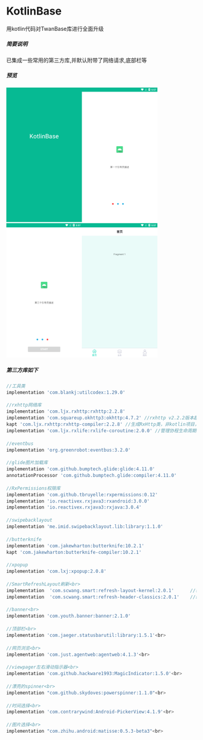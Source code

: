 # KotlinBase

用kotlin代码对TwanBase库进行全面升级


##### 简要说明

已集成一些常用的第三方库,并默认附带了网络请求,底部栏等

##### 预览

![启动页](https://github.com/twangithub/KotlinBase/blob/master/image/first.png)![引导1页1](https://github.com/twangithub/KotlinBase/blob/master/image/splash1.png)![引导1页1](https://github.com/twangithub/KotlinBase/blob/master/image/splash3.png)![主页](https://github.com/twangithub/KotlinBase/blob/master/image/main.png)

##### 第三方库如下

```groovy
//工具类
implementation 'com.blankj:utilcodex:1.29.0'

//rxhttp网络库
implementation 'com.ljx.rxhttp:rxhttp:2.2.8'
implementation 'com.squareup.okhttp3:okhttp:4.7.2' //rxhttp v2.2.2版本起，需要手动依赖okhttp
kapt 'com.ljx.rxhttp:rxhttp-compiler:2.2.8' //生成RxHttp类，非kotlin项目，请使用annotationProcessor代替kapt
implementation 'com.ljx.rxlife:rxlife-coroutine:2.0.0' //管理协程生命周期，页面销毁，关闭请求

//eventbus
implementation 'org.greenrobot:eventbus:3.2.0'

//glide图片加载库
implementation 'com.github.bumptech.glide:glide:4.11.0'
annotationProcessor 'com.github.bumptech.glide:compiler:4.11.0'

//RxPermissions权限库
implementation 'com.github.tbruyelle:rxpermissions:0.12'
implementation 'io.reactivex.rxjava3:rxandroid:3.0.0'
implementation 'io.reactivex.rxjava3:rxjava:3.0.4'

//swipebacklayout
implementation 'me.imid.swipebacklayout.lib:library:1.1.0'

//butterknife
implementation 'com.jakewharton:butterknife:10.2.1'
kapt 'com.jakewharton:butterknife-compiler:10.2.1'

//xpopup
implementation 'com.lxj:xpopup:2.0.8'

//SmartRefreshLayout刷新<br>
implementation  'com.scwang.smart:refresh-layout-kernel:2.0.1'      //核心必须依赖<br>
implementation  'com.scwang.smart:refresh-header-classics:2.0.1'    //经典刷新头<br>

//banner<br>
implementation 'com.youth.banner:banner:2.1.0'

//顶部栏<br>
implementation 'com.jaeger.statusbarutil:library:1.5.1'<br>

//网页浏览<br>
implementation 'com.just.agentweb:agentweb:4.1.3'<br>

//viewpager左右滑动指示器<br>
implementation 'com.github.hackware1993:MagicIndicator:1.5.0'<br>

//漂亮的spinner<br>
implementation "com.github.skydoves:powerspinner:1.1.0"<br>

//时间选择<br>
implementation 'com.contrarywind:Android-PickerView:4.1.9'<br>

//图片选择<br>
implementation "com.zhihu.android:matisse:0.5.3-beta3"<br>
```
